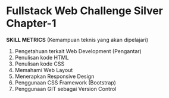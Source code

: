 # Fullstack Web Challenge Silver Chapter-1
**SKILL METRICS** (Kemampuan teknis yang akan dipelajari)
1. Pengetahuan terkait Web Development (Pengantar)
2. Penulisan kode HTML
3. Penulisan kode CSS
4. Memahami Web Layout
5. Menerapkan Responsive Design
6. Penggunaan CSS Framework (Bootstrap)
7. Penggunaan GIT sebagai Version Control
